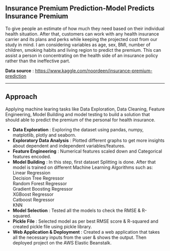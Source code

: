 ## Insurance Premium Prediction-Model Predicts Insurance Premium 
To give people an estimate of how much they need based on their individual health situation. After that, customers can work with any health insurance carrier and its plans and perks while keeping the projected cost from our study in mind. I am considering variables as age, sex, BMI, number of children, smoking habits and living region to predict the premium. This can assist a person in concentrating on the health side of an insurance policy rather than the ineffective part.

<b>Data source</b> : https://www.kaggle.com/noordeen/insurance-premium-prediction
________________________________________________________________________________________________________________________________________________________________

## <b>Approach</b>
Applying machine learing tasks like Data Exploration, Data Cleaning, Feature Engineering, Model Building and model testing to build a solution that should able to predict the premium of the personal for health insurance.

* <b>Data Exploration</b> : Exploring the dataset using pandas, numpy, matplotlib, plotly and seaborn.<br>
* <b>Exploratory Data Analysis</b> : Plotted different graphs to get more insights about dependent and independent variables/features.<br>
* <b>Feature Engineering</b> : Numerical features scaled down and Categorical features encoded.<br>
* <b>Model Building</b> : In this step, first dataset Splitting is done. After that model is trained on different Machine Learning Algorithms such as:<br>
Linear Regression<br>
Decision Tree Regressor<br>
Random Forest Regressor<br>
Gradient Boosting Regressor<br>
XGBoost Regressor<br>
Catboost Regressor<br>
KNN<br>
* <b>Model Selection</b> : Tested all the models to check the RMSE & R-squared.<rb>
* <b>Pickle File</b> : Selected model as per best RMSE score & R-squared and created pickle file using pickle library.<br>
* <b>Web Application & Deployment</b> : Created a web application that takes all the necessary inputs from the user & shows the output. Then deployed project on the AWS Elastic Beanstalk.<br>

